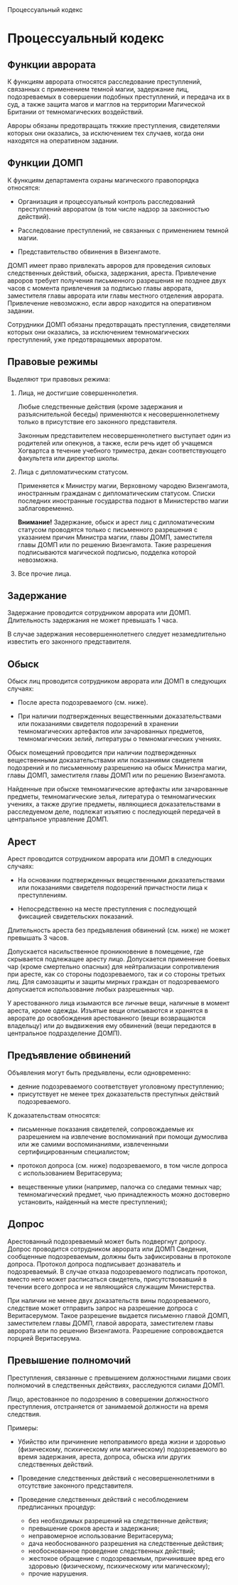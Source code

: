 <meta http-equiv="content-type" content="text/html; charset=utf-8">
<link rel="stylesheet" type="text/css" href="documentup.css">
<link rel="stylesheet" type="text/css" href="https://fonts.googleapis.com/css?family=Source+Code+Pro:400,700|Alegreya:400italic,700italic,400,700">

<div id="container">
<div id="nav">
<div id="header">
Процессуальный кодекс
</div>
<div class="section" id="sections">
<ul class="section-nav">
</ul>
</div>
</div>

<div id="content">

# Процессуальный кодекс

## Функции аврората

К функциям аврората относятся расследование преступлений,
связанных с применением темной магии,
задержание лиц, подозреваемых в совершении подобных преступлений, и
передача их в суд, а также защита магов и магглов
на территории Магической Британии
от темномагических воздействий.

Авроры обязаны предотвращать тяжкие преступления, свидетелями
которых они оказались, за исключением тех случаев, когда
они находятся на оперативном задании.

## Функции ДОМП

К функциям департамента охраны магического правопорядка относятся:

* Организация и процессуальный контроль расследований преступлений
авроратом (в том числе надзор за законностью действий).

* Расследование преступлений, не связанных с применением темной магии.

* Представительство обвинения в Визенгамоте.

ДОМП имеет право привлекать авроров для проведения силовых следственных
действий, обыска, задержания, ареста. Привлечение авроров требует
получения письменного разрешения не позднее двух часов с момента привлечения
за подписью главы аврората, заместителя главы аврората
или главы местного отделения аврората. Привлечение невозможно, если
аврор находится на оперативном задании.

Сотрудники ДОМП обязаны предотвращать преступления,
свидетелями которых они оказались,
за исключением темномагических преступлений, уже предотвращаемых авроратом.

## Правовые режимы

Выделяют три правовых режима:

1. Лица, не достигшие совершеннолетия.

    Любые следственные действия
    (кроме задержания и разъяснительной беседы)
    применяются к несовершеннолетнему только в присутствие
    его законного представителя.

    Законным представителем несовершеннолетнего выступает один из родителей
    или опекунов, а также, если речь идет об учащемся Хогвартса в течение
    учебного триместра, декан
    соответствующего факультета или директор школы.

2. Лица с дипломатическим статусом.

    Применяется к Министру магии,
    Верховному чародею Визенгамота, иностранным
    гражданам с дипломатическим статусом. Списки последних
    иностранные государства подают в Министерство магии
    заблаговременно.

    **Внимание!** Задержание, обыск и арест лиц с дипломатическим статусом
    проводятся только с письменного разрешения с указанием причин
    Министра магии, главы ДОМП, заместителя главы ДОМП
    или по решению Визенгамота. Такие разрешения подписываются
    магической подписью, подделка которой невозможна.

3. Все прочие лица.

## Задержание

Задержание проводится сотрудником аврората или ДОМП.
Длительность задержания не может превышать 1 часа.

В случае задержания несовершеннолетнего следует
незамедлительно известить его законного представителя.

## Обыск

Обыск лиц проводится сотрудником аврората или ДОМП в следующих
случаях:

* После ареста подозреваемого (см. ниже).

* При наличии подтвержденных вещественными доказательствами
  или показаниями свидетеля подозрений в хранении темномагических
  артефактов или зачарованных предметов, темномагических зелий,
  литературы о темномагических учениях.

Обыск помещений проводится при наличии подтвержденных вещественными
доказательствами или показаниями свидетеля подозрений и по
письменному разрешению на обыск Министра магии, главы ДОМП,
заместителя главы ДОМП или по решению Визенгамота.

Найденные при обыске темномагические
артефакты или зачарованные предметы, темномагические зелья,
литература о темномагических учениях, а также другие
предметы, являющиеся доказательствами в расследуемом деле, подлежат
изъятию с последующей передачей в центральное управление ДОМП.

## Арест

Арест проводится сотрудником аврората или ДОМП в следующих случаях:

* На основании
  подтвержденных вещественными доказательствами
  или показаниями свидетеля
  подозрений причастности лица к преступлениям.

* Непосредственно на месте преступления
  с последующей фиксацией свидетельских показаний.

Длительность ареста без предъявления обвинений (см. ниже)
не может превышать 3 часов.

Допускается насильственное проникновение в помещение,
где скрывается подлежащее аресту лицо. Допускается применение боевых
чар (кроме смертельно опасных) для нейтрализации сопротивления
при аресте, как со стороны подозреваемого, так и со стороны третьих лиц.
Для самозащиты и защиты мирных граждан от подозреваемого допускается
использование любых разрешенных чар.

У арестованного лица изымаются все личные вещи, наличные в момент ареста,
кроме одежды. Изъятые вещи описываются и
хранятся в аврорате до освобождения арестованного (вещи возвращаются
владельцу) или до выдвижения ему обвинений (вещи передаются в
центральное подразделение ДОМП).

## Предъявление обвинений

Объявления могут быть предъявлены, если одновременно:

* деяние подозреваемого соответствует уголовному преступлению;
* присутствует не менее трех доказательств преступных действий подозреваемого.

К доказательствам относятся:

-   письменные показания свидетелей, сопровождаемые
    их разрешением на извлечение воспоминаний при помощи думослива
    или же самими воспоминаниями, извлеченными сертифицированным
    специалистом;

-   протокол допроса (см. ниже) подозреваемого, в том числе допроса с
    использованием Веритасерума;

-   вещественные улики (например, палочка со следами темных чар;
    темномагический предмет, чью принадлежность можно
    достоверно установить, найденный на
    месте преступления);

## Допрос

Арестованный подозреваемый может быть подвергнут допросу.
Допрос проводится сотрудником аврората или ДОМП
Сведения, сообщенные
подозреваемым, должны быть зафиксированы в протоколе допроса.
Протокол допроса подписывает дознаватель и подозреваемый.
В случае отказа подозреваемого подписать протокол,
вместо него может расписаться свидетель, присутствовавший
в течении всего допроса и не являющийся служащим Министерства.

При наличии не менее двух доказательств вины подозреваемого,
следствие может отправить запрос на разрешение допроса
с Веритасерумом. Такое разрешение выдается письменно главой ДОМП,
заместителем главы ДОМП, главой аврората, заместителем главы
аврората или по решению Визенгамота. Разрешение сопровождается
порцией Веритасерума.

## Превышение полномочий

Преступления, связанные с превышением должностными лицами
своих полномочий в следственных действиях,
расследуются силами ДОМП.

Лицо, арестованное по подозрению в совершении должностного
преступления, отстраняется от занимаемой должности на время следствия.

Примеры:

-   Убийство или причинение непоправимого вреда жизни и здоровью
    (физическому, психическому или магическому) подозреваемого во
    время задержания, ареста, допроса, обыска или других следственных
    действий.

-   Проведение следственных действий с несовершеннолетними
    в отсутствие законного представителя.

-   Проведение следственных действий с несоблюдением предписанных
    процедур:

    -   без необходимых разрешений на следственные действия;
    -   превышение сроков ареста и задержания;
    -   неправомерное использование Веритасерума;
    -   дача необоснованного разрешения на следственные действия;
    -   необоснованное проведение следственных действий;
    -   жестокое обращение с подозреваемым, причинившее вред
        его здоровью (физическому, психическому или магическому);
    -   прочие нарушения.

